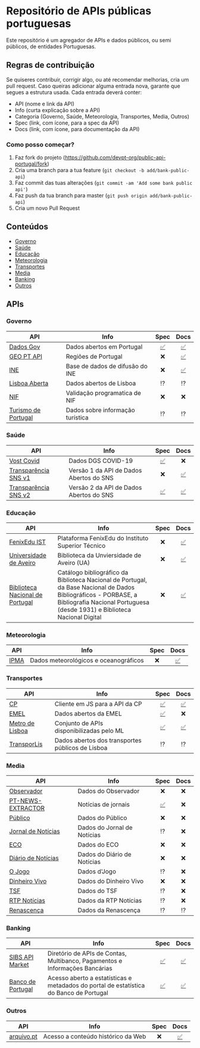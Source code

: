 # Repositório de APIs públicas portuguesas

Este repositório é um agregador de APIs e dados públicos, ou semi públicos, de entidades Portuguesas.

## Regras de contribuição

Se quiseres contribuir, corrigir algo, ou até recomendar melhorias, cria um pull request. Caso queiras adicionar alguma entrada nova, garante que segues a estrutura usada. Cada entrada deverá conter:
- API (nome e link da API)
- Info (curta explicação sobre a API)
- Categoria (Governo, Saúde, Meteorologia, Transportes, Media, Outros)
- Spec (link, com ícone, para a spec da API)
- Docs (link, com ícone, para documentação da API)

### Como posso começar?

1. Faz fork do projeto (<https://github.com/devpt-org/public-api-portugal/fork>)
2. Cria uma branch para a tua feature (`git checkout -b add/bank-public-api`)
3. Faz commit das tuas alterações (`git commit -am 'Add some bank public api'`)
4. Faz push da tua branch para master (`git push origin add/bank-public-api`)
5. Cria um novo Pull Request

## Conteúdos
- [Governo](#governo)
- [Saúde](#saúde)
- [Educação](#educação)
- [Meteorologia](#meteorologia)
- [Transportes](#transportes)
- [Media](#media)
- [Banking](#banking)
- [Outros](#outros)

## APIs

### Governo

| API         |  Info | Spec | Docs |
| ----------- | ----- | :--: | :--: |
| [Dados Gov](https://dados.gov.pt/pt/docapi/) | Dados abertos em Portugal | [✅](https://dados.gov.pt/api/1/swagger.json) | [✅](https://dados.gov.pt/pt/docapi/)
| [GEO PT API](https://github.com/jfoclpf/geoptapi) | Regiões de Portugal | ❌ | [✅](https://github.com/jfoclpf/geoptapi)
| [INE](https://www.ine.pt/xportal/xmain?xpid=INE&xpgid=ine_api&INST=322751522&xlang=pt) | Base de dados de difusão do INE | ❌ | [✅](https://www.ine.pt/ngt_server/attachfileu.jsp?look_parentBoui=322762582&att_display=n&att_download=y)
| [Lisboa Aberta](http://lisboaaberta.cm-lisboa.pt/index.php/pt/desenvolvedores) | Dados abertos de Lisboa | ⁉️ | ⁉️
| [NIF](https://www.nif.pt/api/) | Validação programatica de NIF | ❌ | ❌
| [Turismo de Portugal](https://dadosabertos.turismodeportugal.pt/) | Dados sobre informação turística | ⁉️ | ⁉️

### Saúde

| API         |  Info | Spec | Docs |
| ----------- | ----- | :--: | :--: |
| [Vost Covid](https://covid19-api.vost.pt/) | Dados DGS COVID-19 | [✅](https://covid19-api.vost.pt/swagger.json) | ❌
| [Transparência SNS v1](https://transparencia.sns.gov.pt/api/v1/console/) | Versão 1 da API de Dados Abertos do SNS | ❌ | [✅](https://help.opendatasoft.com/apis/ods-search-v1/)
| [Transparência SNS v2](https://transparencia.sns.gov.pt/api/v2/console/) | Versão 2 da API de Dados Abertos do SNS | [✅](https://transparencia.sns.gov.pt/api/v2/swagger.json) | [✅](https://transparencia.sns.gov.pt/api/v2/console/)

### Educação

| API         |  Info | Spec | Docs |
| ----------- | ----- | :--: | :--: |
| [FenixEdu IST](https://fenixedu.org/dev/api/) | Plataforma FenixEdu do Instituto Superior Técnico | ❌ |  [✅](https://fenixedu.org/dev/api/)
| [Universidade de Aveiro](http://api.web.ua.pt/pt/services/universidade_de_aveiro/biblioteca) | Biblioteca da Unviersidade de Aveiro (UA) | ❌ |  [✅](http://api.web.ua.pt/pt/services/universidade_de_aveiro/biblioteca)
| [Biblioteca Nacional de Portugal](https://opendata.bnportugal.gov.pt/oai-pmh.htm) | Catálogo bibliográfico da Biblioteca Nacional de Portugal, da Base Nacional de Dados Bibliográficos - PORBASE, a Bibliografia Nacional Portuguesa (desde 1931) e Biblioteca Nacional Digital | ❌ |  [✅](https://opendata.bnportugal.gov.pt/oai-pmh.htm)

### Meteorologia

| API         |  Info | Spec | Docs |
| ----------- | ----- | :--: | :--: |
| [IPMA](https://api.ipma.pt/) | Dados meteorológicos e oceanográficos | ❌ | [✅](https://api.ipma.pt/)

### Transportes

| API         |  Info | Spec | Docs |
| ----------- | ----- | :--: | :--: |
| [CP](https://github.com/juliuste/comboios) | Cliente em JS para a API da CP | [✅]() | [✅](https://github.com/juliuste/comboios)
| [EMEL](https://emel.city-platform.com/opendata/) | Dados abertos da EMEL | [✅](https://emel.city-platform.com/opendata/) | ❌
| [Metro de Lisboa](https://api.metrolisboa.pt/store/apis/info?name=EstadoServicoML&version=1.0.1&provider=admin) | Conjunto de APIs disponibilizadas pelo ML | [✅](https://api.metrolisboa.pt/store/api-docs/admin/EstadoServicoML/1.0.1?gwType=undefined&gwName=undefined) | [✅](https://api.metrolisboa.pt/store/apis/info?name=EstadoServicoML&version=1.0.1&provider=admin#tab2)
| [TransporLis](https://www.transporlis.pt/Default.aspx?tabid=258&language=pt-PT) | Dados abertos dos transportes públicos de Lisboa | ⁉️ | ⁉️

### Media

| API         |  Info | Spec | Docs |
| ----------- | ----- | :--: | :--: |
| [Observador](https://observador.pt/wp-json/) | Dados do Observador | ❌ | ❌
| [PT-NEWS-EXTRACTOR](https://github.com/spamz23/PT-NEWS_EXTRACTOR) | Notícias de jornais | [✅](https://pt-news-extractor.herokuapp.com/#operation/cm_url_search_create) | ❌
| [Público](https://www.publico.pt/api/list/ultimas) | Dados do Público | ❌ | ❌
| [Jornal de Notícias](http://feeds.jn.pt/JN-Ultimas) | Dados do Jornal de Notícias | ⁉️ | ❌
| [ECO](https://eco.sapo.pt/wp-json/eco/v1/items) | Dados do ECO | ❌ | ❌
| [Diário de Notícias](http://feeds.dn.pt/DN-Ultimas) | Dados do Diário de Notícias | ❌ | ❌
| [O Jogo](http://feeds.ojogo.pt/OJ-Ultimas) | Dados d'Jogo | ⁉️ | ❌
| [Dinheiro Vivo](http://feeds.dinheirovivo.pt/DV-Ultimas) | Dados do Dinheiro Vivo | ❌ | ❌
| [TSF](http://feeds.tsf.pt/TSF-Ultimas) | Dados do TSF | ⁉️ | ❌
| [RTP Notícias](https://www.rtp.pt/noticias/rss/) | Dados da RTP Notícias | ⁉️ | ❌
| [Renascença](https://rr.sapo.pt/rss) | Dados da Renascença | ⁉️ | ⁉️

### Banking

| API         |  Info | Spec | Docs |
| ----------- | ----- | :--: | :--: |
| [SIBS API Market](https://www.sibsapimarket.com/) | Diretório de APIs de Contas, Multibanco, Pagamentos e Informações Bancárias | [✅](https://developer.sibsapimarket.com/sandbox/product) | [✅](https://developer.sibsapimarket.com/sandbox/product)
| [Banco de Portugal](https://bpstat.bportugal.pt/data/docs) | Acesso aberto a estatísticas e metadados do portal de estatística do Banco de Portugal | [✅](https://bpstat.bportugal.pt/data/docs?format=openapi) | [✅](https://bpstat.bportugal.pt/data/docs)

### Outros

| API         |  Info | Spec | Docs |
| ----------- | ----- | :--: | :--: |
| [arquivo.pt](https://arquivo.pt/) | Acesso a conteúdo histórico da Web | ❌ | [✅](https://github.com/arquivo/pwa-technologies/wiki/Arquivo.pt-API)
